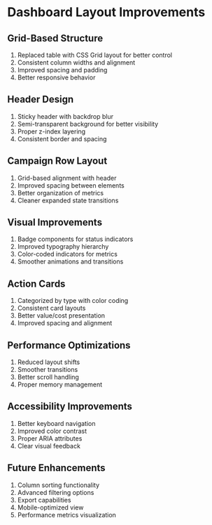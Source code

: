 # Dashboard Layout Improvements

## Grid-Based Structure
1. Replaced table with CSS Grid layout for better control
2. Consistent column widths and alignment
3. Improved spacing and padding
4. Better responsive behavior

## Header Design
1. Sticky header with backdrop blur
2. Semi-transparent background for better visibility
3. Proper z-index layering
4. Consistent border and spacing

## Campaign Row Layout
1. Grid-based alignment with header
2. Improved spacing between elements
3. Better organization of metrics
4. Cleaner expanded state transitions

## Visual Improvements
1. Badge components for status indicators
2. Improved typography hierarchy
3. Color-coded indicators for metrics
4. Smoother animations and transitions

## Action Cards
1. Categorized by type with color coding
2. Consistent card layouts
3. Better value/cost presentation
4. Improved spacing and alignment

## Performance Optimizations
1. Reduced layout shifts
2. Smoother transitions
3. Better scroll handling
4. Proper memory management

## Accessibility Improvements
1. Better keyboard navigation
2. Improved color contrast
3. Proper ARIA attributes
4. Clear visual feedback

## Future Enhancements
1. Column sorting functionality
2. Advanced filtering options
3. Export capabilities
4. Mobile-optimized view
5. Performance metrics visualization